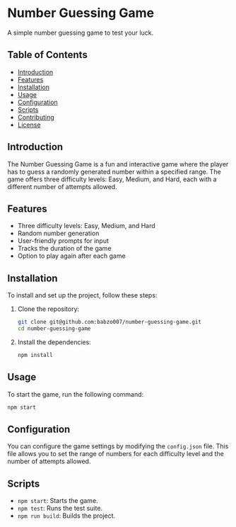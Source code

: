 # Number Guessing Game

A simple number guessing game to test your luck.

## Table of Contents

- [Introduction](#introduction)
- [Features](#features)
- [Installation](#installation)
- [Usage](#usage)
- [Configuration](#configuration)
- [Scripts](#scripts)
- [Contributing](#contributing)
- [License](#license)

## Introduction

The Number Guessing Game is a fun and interactive game where the player has to guess a randomly generated number within a specified range. The game offers three difficulty levels: Easy, Medium, and Hard, each with a different number of attempts allowed.

## Features

- Three difficulty levels: Easy, Medium, and Hard
- Random number generation
- User-friendly prompts for input
- Tracks the duration of the game
- Option to play again after each game

## Installation

To install and set up the project, follow these steps:

1. Clone the repository:

   ```sh
   git clone git@github.com:babzo007/number-guessing-game.git
   cd number-guessing-game
   ```

2. Install the dependencies:
   ```sh
   npm install
   ```

## Usage

To start the game, run the following command:

```sh
npm start
```

## Configuration

You can configure the game settings by modifying the `config.json` file. This file allows you to set the range of numbers for each difficulty level and the number of attempts allowed.

## Scripts

- `npm start`: Starts the game.
- `npm test`: Runs the test suite.
- `npm run build`: Builds the project.
